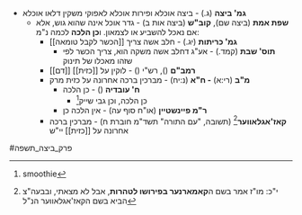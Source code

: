 * **גמ' ביצה** (ג.) - ביצה אוכלא ופירות אוכלא לאפוקי משקין דלאו אוכלא
	* **שפת אמת** (ביצה שם), **קוב"ש** (ביצה אות ב) - גדר אוכל אינה שהוא גוש, אלא אם נאכל להשביע או לצמאון. ו**כן הלכה** לכמה נ"מ:
		* **גמ' כריתות** (יג.) - חלב אשה צריך [[הכשר לקבל טומאה]]
			* **תוס' שבת** (קמד.) - אע"ג דחלב אשה משקה הוא, צריך הכשר לפי שזהו מאכלו של תינוק
		* **רמב"ם** (), רש"י () - לוקין על [[כזית]] [[דם]]
		* **מ"ב** (רי:א) **- ח"א** (נ:יח) - מברכין ברכה אחרונה על כזית מרק
			* **ח' עובדיה** () - כן הלכה
				* כן הלכה, וכן גבי שייק[^2]
			* **ר"מ פיינשטיין** (או"ח סוף עה) - אין הלכה כן
		* **קאז'אגלאווער**[^1] (תשובה, "עם התורה" תשד"מ חוברת ח) - מברכין ברכה אחרונה על [[כזית]] יי"ש

[^1]:	י"כ: מו"ז אמר בשם ה**קאמארנער בפירושו לטהרות**, אבל לא מצאתי, ובבעה"צ הביא בשם הקאז'אגלאווער הנ"ל
[^2]: smoothie

#פרק_ביצה_תשפה 